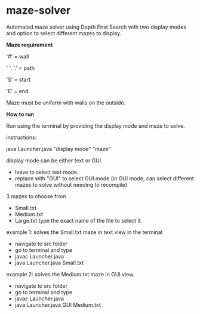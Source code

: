 # maze-solver
Automated maze solver using Depth First Search with two display modes and option to select different mazes to display.


**Maze requirement**

'#' = wall

' ', '.' = path

'S' = start

'E' = end

Maze must be uniform with walls on the outside.


**How to run**

Run using the terminal by providing the display mode and maze to solve.


instructions:

java Launcher.java "display mode" "maze"

display mode can be either text or GUI
- leave to select text mode.
- replace with "GUI" to select GUI mode (in GUI mode, can select different mazes to solve without needing to recompile)
  
3 mazes to choose from
- Small.txt
- Medium.txt
- Large.txt
type the exact name of the file to select it.

example 1:
solves the Small.txt maze in text view in the terminal
- navigate to src folder
- go to terminal and type
- javac Launcher.java
- java Launcher.java Small.txt


example 2:
solves the Medium.txt maze in GUI view. 
- navigate to src folder
- go to terminal and type
- javac Launcher.java
- java Launcher.java GUI Medium.txt
    
